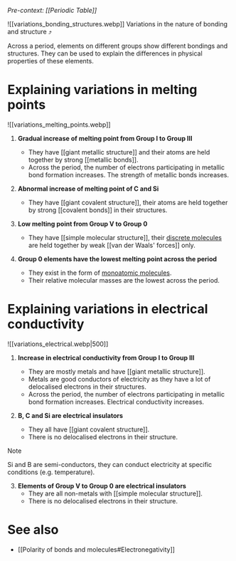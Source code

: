 *Pre-context: [[Periodic Table]]*

![[variations_bonding_structures.webp]]
Variations in the nature of bonding and structure ⤴️

Across a period, elements on different groups show different bondings and structures. They can be used to explain the differences in physical properties of these elements.

# Explaining variations in melting points
![[variations_melting_points.webp]]

1. **Gradual increase of melting point from Group I to Group III**
	- They have [[giant metallic structure]] and their atoms are held together by strong [[metallic bonds]].
	- Across the period, the number of electrons participating in metallic bond formation increases. The strength of metallic bonds increases.

2. **Abnormal increase of melting point of C and Si**
	- They have [[giant covalent structure]], their atoms are held together by strong [[covalent bonds]] in their structures.

3. **Low melting point from Group V to Group 0**
	- They have [[simple molecular structure]], their <u>discrete molecules</u> are held together by weak [[van der Waals' forces]] only.

4. **Group 0 elements have the lowest melting point across the period**
	- They exist in the form of <u>monoatomic molecules</u>.
	- Their relative molecular masses are the lowest across the period.

# Explaining variations in electrical conductivity
![[variations_electrical.webp|500]]

1. **Increase in electrical conductivity from Group I to Group III**
	- They are mostly metals and have [[giant metallic structure]].
	- Metals are good conductors of electricity as they have a lot of delocalised electrons in their structures.
	- Across the period, the number of electrons participating in metallic bond formation increases. Electrical conductivity increases.

2. **B, C and Si are electrical insulators**
	- They all have [[giant covalent structure]].
	- There is no delocalised electrons in their structure.

> [!note]
> Si and B are semi-conductors, they can conduct electricity at specific conditions (e.g. temperature).

3. **Elements of Group V to Group 0 are electrical insulators**
	- They are all non-metals with [[simple molecular structure]].
	- There is no delocalised electrons in their structure.

# See also
- [[Polarity of bonds and molecules#Electronegativity]]